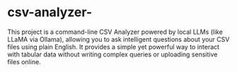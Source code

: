 # csv-analyzer-
This project is a command-line CSV Analyzer powered by local LLMs (like LLaMA via Ollama), allowing you to ask intelligent questions about your CSV files using plain English. It provides a simple yet powerful way to interact with tabular data without writing complex queries or uploading sensitive files online.
